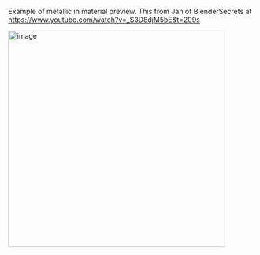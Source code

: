 Example of metallic in material preview. This from Jan of BlenderSecrets at https://www.youtube.com/watch?v=_S3D8djM5bE&t=209s

<img width="440" alt="image" src="https://user-images.githubusercontent.com/11707983/195389878-e9e53133-a0dd-4cbc-98dd-9e1efbd45e62.png">

